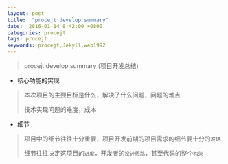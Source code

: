 ```yaml
---
layout: post
title:  "procejt develop summary"
date:  2016-01-14 8:42:00 +0800
categories: procejt
tags: procejt
keywords: procejt,Jekyll,web1992
---
```



> procejt develop summary (项目开发总结)
> 

-  核心功能的实现

> 本次项目的主要目标是什么，解决了什么问题，问题的难点
> 
> 技术实现问题的难度，成本
>

-  细节

> 项目中的细节往往十分重要，项目开发前期的项目需求的细节要十分的`准确`
> 
> 细节往往决定这项目的`进度`，开发者的`设计思路`，甚至代码的整个`构架`
>
